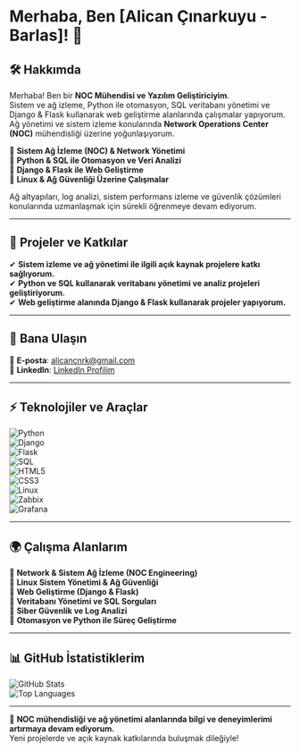 # Merhaba, Ben [Alican Çınarkuyu - Barlas]! 👋  

## 🛠 Hakkımda  
Merhaba! Ben bir **NOC Mühendisi ve Yazılım Geliştiriciyim**.  
Sistem ve ağ izleme, Python ile otomasyon, SQL veritabanı yönetimi ve Django & Flask kullanarak web geliştirme alanlarında çalışmalar yapıyorum.  
Ağ yönetimi ve sistem izleme konularında **Network Operations Center (NOC)** mühendisliği üzerine yoğunlaşıyorum.  

🔹 **Sistem Ağ İzleme (NOC) & Network Yönetimi**  
🔹 **Python & SQL ile Otomasyon ve Veri Analizi**  
🔹 **Django & Flask ile Web Geliştirme**  
🔹 **Linux & Ağ Güvenliği Üzerine Çalışmalar**  

Ağ altyapıları, log analizi, sistem performans izleme ve güvenlik çözümleri konularında uzmanlaşmak için sürekli öğrenmeye devam ediyorum.  

---

## 📡 Projeler ve Katkılar  
✔ **Sistem izleme ve ağ yönetimi ile ilgili açık kaynak projelere katkı sağlıyorum.**  
✔ **Python ve SQL kullanarak veritabanı yönetimi ve analiz projeleri geliştiriyorum.**  
✔ **Web geliştirme alanında Django & Flask kullanarak projeler yapıyorum.**  

---

## 📩 Bana Ulaşın  
📧 **E-posta**: [alicancnrk@gmail.com](mailto:alicancnrk@gmail.com)  
🔗 **LinkedIn**: [LinkedIn Profilim](https://www.linkedin.com/in/alicancnrk)  

---

## ⚡ Teknolojiler ve Araçlar  
![Python](https://img.shields.io/badge/-Python-3776AB?style=flat&logo=python&logoColor=white)  
![Django](https://img.shields.io/badge/-Django-092E20?style=flat&logo=django&logoColor=white)  
![Flask](https://img.shields.io/badge/-Flask-000000?style=flat&logo=flask&logoColor=white)  
![SQL](https://img.shields.io/badge/-SQL-4479A1?style=flat&logo=mysql&logoColor=white)  
![HTML5](https://img.shields.io/badge/-HTML5-E34F26?style=flat&logo=html5&logoColor=white)  
![CSS3](https://img.shields.io/badge/-CSS3-1572B6?style=flat&logo=css3&logoColor=white)  
![Linux](https://img.shields.io/badge/-Linux-FCC624?style=flat&logo=linux&logoColor=black)  
![Zabbix](https://img.shields.io/badge/-Zabbix-CC0000?style=flat&logo=zabbix&logoColor=white)  
![Grafana](https://img.shields.io/badge/-Grafana-F46800?style=flat&logo=grafana&logoColor=white)  

---

## 🌍 Çalışma Alanlarım  
🔹 **Network & Sistem Ağ İzleme (NOC Engineering)**  
🔹 **Linux Sistem Yönetimi & Ağ Güvenliği**  
🔹 **Web Geliştirme (Django & Flask)**  
🔹 **Veritabanı Yönetimi ve SQL Sorguları**  
🔹 **Siber Güvenlik ve Log Analizi**  
🔹 **Otomasyon ve Python ile Süreç Geliştirme**  

---

## 📊 GitHub İstatistiklerim  
![GitHub Stats](https://github-readme-stats.vercel.app/api?username=BarlasTR&show_icons=true&theme=dark)  
![Top Languages](https://github-readme-stats.vercel.app/api/top-langs/?username=BarlasTR&layout=compact&theme=dark)  

---

🚀 **NOC mühendisliği ve ağ yönetimi alanlarında bilgi ve deneyimlerimi artırmaya devam ediyorum.**  
Yeni projelerde ve açık kaynak katkılarında buluşmak dileğiyle!  

